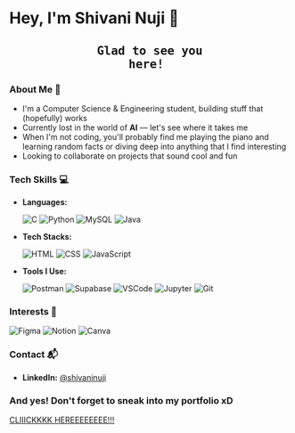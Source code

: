 # Hey, I'm Shivani Nuji 👋

## <pre align = "center">Glad to see you here! </pre>

### About Me 🤖  
- I'm a Computer Science & Engineering student, building stuff that (hopefully) works  
- Currently lost in the world of **AI** — let's see where it takes me  
- When I'm not coding, you'll probably find me playing the piano and learning random facts or diving deep into anything that I find interesting  
- Looking to collaborate on projects that sound cool and fun

### Tech Skills 💻  
- **Languages:**

  ![C](https://img.shields.io/badge/-C-00599C?logo=c&logoColor=fff)  ![Python](https://img.shields.io/badge/-Python-3776AB?logo=python&logoColor=fff)  ![MySQL](https://img.shields.io/badge/-MySQL-4479A1?logo=mysql&logoColor=fff)  ![Java](https://img.shields.io/badge/-Java-007396?logo=java&logoColor=fff)

- **Tech Stacks:**  

  ![HTML](https://img.shields.io/badge/-HTML-E34F26?logo=html5&logoColor=fff)  ![CSS](https://img.shields.io/badge/-CSS-1572B6?logo=css3&logoColor=fff)  ![JavaScript](https://img.shields.io/badge/-JavaScript-F7DF1E?logo=javascript&logoColor=000)

- **Tools I Use:** 

  ![Postman](https://img.shields.io/badge/Postman-FF6C37?logo=postman&logoColor=fff)  ![Supabase](https://img.shields.io/badge/-Supabase-3ECF8E?logo=supabase&logoColor=fff)  ![VSCode](https://img.shields.io/badge/-VS%20Code-007ACC?logo=visual-studio-code&logoColor=fff)  ![Jupyter](https://img.shields.io/badge/Jupyter-DA5B0C?logo=jupyter&logoColor=fff) ![Git](https://img.shields.io/badge/-Git-F05032?logo=git&logoColor=fff)

### Interests 🎨  
  ![Figma](https://img.shields.io/badge/-Figma-000000?logo=figma&logoColor=fff)  ![Notion](https://img.shields.io/badge/Notion-000000?logo=notion&logoColor=fff)  ![Canva](https://img.shields.io/badge/-Canva-000000?logo=canva&logoColor=fff)

### Contact 📬  
- **LinkedIn:** [@shivaninuji](https://www.linkedin.com/in/shivani-n-331764227ji)

### And yes! Don't forget to sneak into my portfolio xD
<a href ="https://www.shivaninuji.in">CLIIICKKKK HEREEEEEEEE!!!</a>
